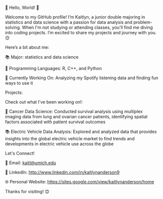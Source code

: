 👋 Hello, World! 🌟

Welcome to my GitHub profile! I’m Kaitlyn, a junior double majoring in statistics and data science with a passion for data analysis and problem-solving. When I'm not studying or attending classes, you'll find me diving into coding projects. I’m excited to share my projects and journey with you. 😊

Here’s a bit about me:

📚 Major: statistics and data science

🧠 Programming Languages: R, C++, and Python

🌱 Currently Working On: Analyzing my Spotify listening data and finding fun ways to use it


Projects:

Check out what I’ve been working on!: 

🔧 Cancer Data Science: Conducted survival analysis using multiplex imaging data from lung and ovarian cancer patients, identifying spatial factors associated with patient survival outcomes

📚 Electric Vehicle Data Analysis: Explored and analyzed data that provides insights into the global electric vehicle market to find trends and developments in electric vehicle use across the globe

Let's Connect!

📧 Email: kaitl@umich.edu

💼 LinkedIn: http://www.linkedin.com/in/kaitlynanderson9

🌐 Personal Website: https://sites.google.com/view/kaitlynanderson/home

Thanks for visiting! 😊
